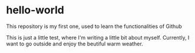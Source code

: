 # hello-world
This repository is my first one, used to learn the functionalities of Github

This is just a little test, where I'm writing a little bit about myself. Currently, I want to go outside and enjoy the beutiful warm weather. 
